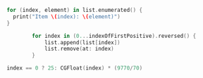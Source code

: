 ```swift
for (index, element) in list.enumerated() {
  print("Item \(index): \(element)")
}
```



```swift
		for index in (0...indexOfFirstPositive).reversed() {
			list.append(list[index])
			list.remove(at: index)
		}

```



```swift
index == 0 ? 25: CGFloat(index) * (9770/70)
```

